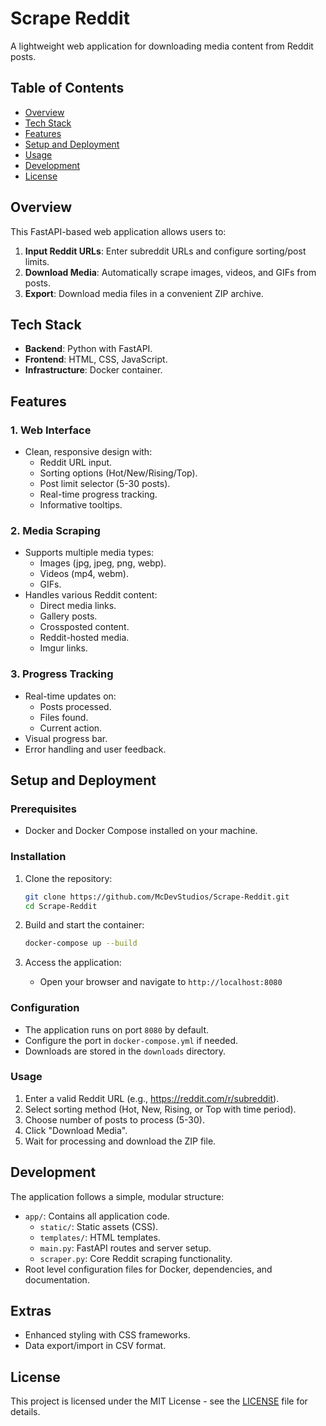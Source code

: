# Scrape Reddit
A lightweight web application for downloading media content from Reddit posts.

## Table of Contents
- [Overview](#overview)
- [Tech Stack](#tech-stack)
- [Features](#features)
- [Setup and Deployment](#setup-and-deployment)
- [Usage](#usage)
- [Development](#development)
- [License](#license)

## Overview
This FastAPI-based web application allows users to:
1. **Input Reddit URLs**: Enter subreddit URLs and configure sorting/post limits.
2. **Download Media**: Automatically scrape images, videos, and GIFs from posts.
3. **Export**: Download media files in a convenient ZIP archive.

## Tech Stack
- **Backend**: Python with FastAPI.
- **Frontend**: HTML, CSS, JavaScript.
- **Infrastructure**: Docker container.

## Features

### 1. Web Interface
- Clean, responsive design with:
  - Reddit URL input.
  - Sorting options (Hot/New/Rising/Top).
  - Post limit selector (5-30 posts).
  - Real-time progress tracking.
  - Informative tooltips.

### 2. Media Scraping
- Supports multiple media types:
  - Images (jpg, jpeg, png, webp).
  - Videos (mp4, webm).
  - GIFs.
- Handles various Reddit content:
  - Direct media links.
  - Gallery posts.
  - Crossposted content.
  - Reddit-hosted media.
  - Imgur links.

### 3. Progress Tracking
- Real-time updates on:
  - Posts processed.
  - Files found.
  - Current action.
- Visual progress bar.
- Error handling and user feedback.

## Setup and Deployment

### Prerequisites
- Docker and Docker Compose installed on your machine.

### Installation
1. Clone the repository:
   ```bash
   git clone https://github.com/McDevStudios/Scrape-Reddit.git
   cd Scrape-Reddit
   ```

2. Build and start the container:
   ```bash
   docker-compose up --build
   ```

3. Access the application:
   - Open your browser and navigate to `http://localhost:8080`

### Configuration
- The application runs on port `8080` by default.
- Configure the port in `docker-compose.yml` if needed.
- Downloads are stored in the `downloads` directory.

### Usage
1. Enter a valid Reddit URL (e.g., https://reddit.com/r/subreddit).
2. Select sorting method (Hot, New, Rising, or Top with time period).
3. Choose number of posts to process (5-30).
4. Click "Download Media".
5. Wait for processing and download the ZIP file.

## Development

The application follows a simple, modular structure:
- `app/`: Contains all application code.
  - `static/`: Static assets (CSS).
  - `templates/`: HTML templates.
  - `main.py`: FastAPI routes and server setup.
  - `scraper.py`: Core Reddit scraping functionality.
- Root level configuration files for Docker, dependencies, and documentation.

## Extras
- Enhanced styling with CSS frameworks.
- Data export/import in CSV format.

## License
This project is licensed under the MIT License - see the [LICENSE](LICENSE) file for details. 
